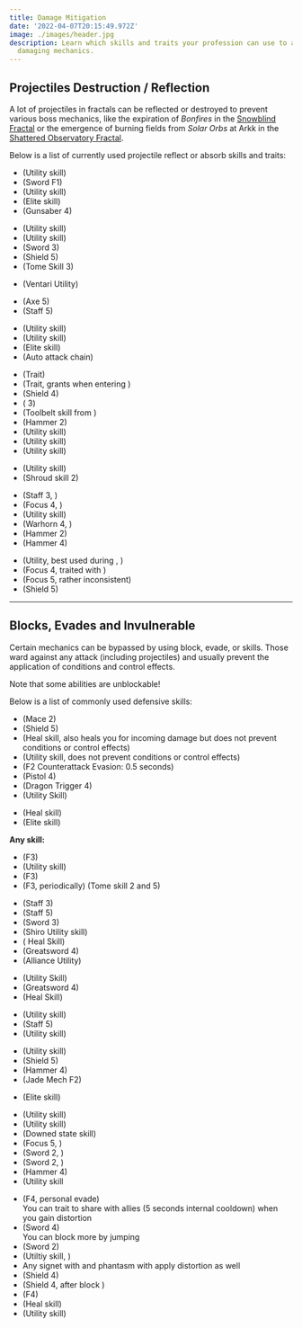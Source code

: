 ```yaml
---
title: Damage Mitigation
date: '2022-04-07T20:15:49.972Z'
image: ./images/header.jpg
description: Learn which skills and traits your profession can use to avoid
  damaging mechanics.
---
```


## Projectiles Destruction / Reflection

A lot of projectiles in fractals can be reflected or destroyed to prevent various boss mechanics, like the expiration of _Bonfires_ in the [Snowblind Fractal](fractals/snowblind) or the emergence of burning fields from _Solar Orbs_ at Arkk in the [Shattered Observatory Fractal](/fractals/shattered-observatory).

Below is a list of currently used projectile reflect or absorb skills and traits:

<Grid>
<GridItem sm="4">
<Card specialization="Warrior">

- <Skill id="30074"/> <Specialization name="Berserker" disableText/> (Utility skill)
- <Skill id="30682"/> <Specialization name="Berserker" disableText/> (Sword F1)
- <Skill name="Bladestorm"/> <Specialization name="Spellbreaker" disableText/> (Utility skill)
- <Skill id="45333"/> <Specialization name="Spellbreaker" disableText/> (Elite skill)
- <Skill name="Unsheathe Gunsaber" text="Cyclone Trigger"/> <Specialization name="Bladesworn" disableText/> (Gunsaber 4)

</Card>
</GridItem>

<GridItem sm="4">
<Card specialization="Guardian">

- <Skill id="9251"/> <Specialization name="Guardian" disableText/> (Utility skill)
- <Skill id="41571"/> <Specialization name="Guardian" disableText/> (Utility skill)
- <Skill id="9107"/> <Specialization name="Guardian" disableText/> (Sword 3)
- <Skill id="9091"/> <Specialization name="Guardian" disableText/> (Shield 5)
- <Skill id="42259"/> <Specialization name="Firebrand" disableText/> (Tome Skill 3)

</Card>
</GridItem>

<GridItem sm="4">
<Card specialization="Revenant">

- <Skill name="Protective Solace"/> <Specialization name="Revenant" disableText/> (Ventari Utility)

</Card>
</GridItem>

<GridItem sm="4">
<Card specialization="Ranger">

- <Skill id="12639"/> <Specialization name="Ranger" disableText/> (Axe 5)
- <Skill id="31496"/> <Specialization name="Druid" disableText/> (Staff 5)

</Card>
</GridItem>

<GridItem sm="4">
<Card specialization="Thief">

- <Skill id="13065"/> <Specialization name="Thief" disableText/> (Utility skill)
- <Skill id="13056"/> <Specialization name="Thief" disableText/> (Utility skill)
- <Skill name="Dagger Storm"/> <Specialization name="Thief" disableText/> (Elite skill)
- <Skill id="30434"/> <Specialization name="Daredevil" disableText/> (Auto attack chain)

</Card>
</GridItem>

<GridItem sm="4">
<Card specialization="Engineer">

- <Trait name="Experimental Turrets"/> <Specialization name="Engineer" disableText/> (Trait)
- <Trait name="Streamlined Kits"/> <Specialization name="Engineer" disableText/> (Trait, grants <Effect name="Magnetic Aura"/> when entering <Skill name="Med Kit"/>)
- <Skill name="Magnetic Shield"/> <Specialization name="Engineer" disableText/> (Shield 4)
- <Skill name="Air Blast"/> <Specialization name="Engineer" disableText/> (<Skill name="Flamethrower"/> 3)
- <Skill name="Defense Field"/> <Specialization name="Scrapper" disableText/> (Toolbelt skill from <Skill name="Bulwark Gyro"/>)
- <Skill name="Electro-whirl"/> <Specialization name="Scrapper" disableText/> (Hammer 2)
- <Skill name="Launch Wall"/> <Specialization name="Holosmith" disableText/> (Utility skill)
- <Skill name="Photon Wall"/> <Specialization name="Holosmith" disableText/> (Utility skill)
- <Skill name="Barrier Signet"/> <Specialization name="Mechanist" disableText/> (Utility skill)

</Card>
</GridItem>

<GridItem sm="4">
<Card specialization="Necromancer">

- <Skill name="Corrosive Poison Cloud"/> <Specialization name="Necromancer" disableText/> (Utility skill)
- <Skill name="Deaths Charge"/> <Specialization name="Reaper" disableText/> (Shroud skill 2)

</Card>
</GridItem>

<GridItem sm="4">
<Card specialization="Elementalist">

- <Skill id="5685"/> <Specialization name="Elementalist" disableText/> (Staff 3, <Skill id="5495" disableText/>)
- <Skill id="5530"/> <Specialization name="Elementalist" disableText/> (Focus 4, <Skill id="5494" disableText/>)
- <Skill id="30432"/> <Specialization name="Tempest" disableText/> (Utility skill)
- <Skill id="29453"/> <Specialization name="Tempest" disableText/> (Warhorn 4, <Skill id="5495" disableText/>)
- <Skill name="Whirling Stones"/> <Specialization name="Catalyst" disableText/> (Hammer 2)
- <Skill name="Immutable Stone"/> <Specialization name="Catalyst" disableText/> (Hammer 4)

</Card>
</GridItem>

<GridItem sm="4">
<Card specialization="Mesmer">

- <Skill id="10302"/> <Specialization name="Mesmer" disableText/> (Utility, best used during <Skill id="29830" disableText/>, <Specialization name="Chronomancer" disableText/>)
- <Skill id="10186"/> <Specialization name="Mesmer" disableText/> (Focus 4, traited with <Trait id="751" disableText/>)
- <Skill id="10282"/> <Specialization name="Mesmer" disableText/> (Focus 5, rather inconsistent)
- <Skill id="30643"/> <Specialization name="Chronomancer" disableText/> (Shield 5)

</Card>
</GridItem>
</Grid>

---

## Blocks, Evades and Invulnerable

Certain mechanics can be bypassed by using block, evade, <Effect name="Invulnerability"/> or <Boon name="Aegis"/> skills. Those ward against any attack (including projectiles) and usually prevent the application of conditions and control effects.

<Warning>

Note that some abilities are unblockable!
</Warning>

Below is a list of commonly used defensive skills:

<Grid>
<GridItem sm="4">
<Card specialization="Warrior">

- <Skill id="14507"/> <Specialization name="Warrior" disableText/> (Mace 2)
- <Skill id="14362"/> <Specialization name="Warrior" disableText/> (Shield 5)
- <Skill id="21815"/> <Specialization name="Warrior" disableText/> (Heal skill, also heals you for incoming damage but does not prevent conditions or control effects)
- <Skill id="14392"/> <Specialization name="Warrior" disableText/> (Utility skill, does not prevent conditions or control effects)
- <Skill id="44165"/> <Specialization name="Spellbreaker" disableText/> (F2 Counterattack Evasion: 0.5 seconds)
- <Skill name="Gunstinger"/> <Specialization name="Bladesworn" disableText/> (Pistol 4)
- <Skill name="Dragon Trigger" text="Triggerguard"/> <Specialization name="Bladesworn" disableText/> (Dragon Trigger 4)
- <Skill name="Dragonspike Mine"/> <Specialization name="Bladesworn" disableText/> (Utility Skill)

</Card>
</GridItem>

<GridItem sm="4">
<Card specialization="Guardian">

- <Skill id="9102"/> <Specialization name="Guardian" disableText/> (Heal skill)
- <Skill id="9154"/> <Specialization name="Guardian" disableText/> (Elite skill)

**Any <Boon name="Aegis"/> skill:**

- <Skill id="9118"/> <Specialization name="Guardian" disableText/> (F3)
- <Skill id="9084"/> <Specialization name="Guardian" disableText/> (Utility skill)
- <Skill id="30029"/> <Specialization name="Dragonhunter" disableText/> (F3)
- <Skill id="42259"/> <Specialization name="Firebrand" disableText/> (F3, periodically) (Tome skill 2 and 5)

</Card>
</GridItem>

<GridItem sm="4">
<Card specialization="Revenant">

- <Skill name="Warding Rift"/> <Specialization name="Revenant" disableText/> (Staff 3)
- <Skill name="Surge of the Mists"/> <Specialization name="Revenant" disableText/> (Staff 5)
- <Skill name="Unrelenting Assault"/> <Specialization name="Revenant" disableText/> (Sword 3)
- <Skill name="Riposting Shadows"/> <Specialization name="Revenant" disableText/> (Shiro Utility skill)
- <Skill name="Infuse Light"/> <Specialization name="Herald" disableText/> (<Specialization name="Herald"/> Heal Skill)
- <Skill name="Imperial Guard"/> <Specialization name="Vindicator" disableText/> (Greatsword 4)
- <Skill name="Battle Dance"/> <Specialization name="Vindicator" disableText/> (Alliance Utility)

</Card>
</GridItem>

<GridItem sm="4">
<Card specialization="Ranger">

- <Skill name="Signet of Stone" profession="Ranger"/> <Specialization name="Ranger" disableText/> (Utility Skill)
- <Skill name="Counterattack"/> <Specialization name="Ranger" disableText/> (Greatsword 4)
- <Skill name="Perilous Gift"/> <Specialization name="Untamed" disableText/> (Heal Skill)

</Card>
</GridItem>

<GridItem sm="4">
<Card specialization="Thief">

- <Skill id="30661"/> <Specialization name="Daredevil" disableText/> (Utility skill)
- <Skill id="30597"/> <Specialization name="Daredevil" disableText/> (Staff 5)
- <Skill name="Well of Bounty"/> <Specialization name="Specter" disableText/> (Utility skill)

</Card>
</GridItem>

<GridItem sm="4">
<Card specialization="Engineer">

- <Skill name="Elixir S"/> <Specialization name="Engineer" disableText/> (Utility skill)
- <Skill name="Static Shield"/> <Specialization name="Engineer" disableText/> (Shield 5)
- <Skill name="Shock Shield"/> <Specialization name="Scrapper" disableText/> (Hammer 4)
- <Skill id="63293"/> <Specialization name="Mechanist" disableText/> (Jade Mech F2)

</Card>
</GridItem>

<GridItem sm="4">
<Card specialization="Necromancer">

- <Skill name="Elixir of Ambition1"/> <Specialization name="Harbinger" disableText/> (Elite skill)

</Card>
</GridItem>

<GridItem sm="4">
<Card specialization="Elementalist">

- <Skill id="5641"/> <Specialization name="Elementalist" disableText/> (Utility skill)
- <Skill id="5554"/> <Specialization name="Elementalist" disableText/> (Utility skill)
- <Skill id="5564"/> <Specialization name="Elementalist" disableText/> (Downed state skill)
- <Skill id="5521"/> <Specialization name="Elementalist" disableText/> (Focus 5, <Skill id="5495" disableText/>)
- <Skill name="Riptide" profession="elementalist"/> <Specialization name="Weaver" disableText/> (Sword 2, <Skill name="Water Attunement" profession="elementalist" disableText/>)
- <Skill name="Earthen Vortex" profession="elementalist"/> <Specialization name="Weaver" disableText/> (Sword 2, <Skill name="Earth Attunement" profession="elementalist" disableText/>)
- <Skill name="Immutable Stone"/> <Specialization name="Catalyst" disableText/> (Hammer 4)
- <Skill name="Fortified Earth"/> <Specialization name="Catalyst" disableText/> (Utility skill

</Card>
</GridItem>

<GridItem sm="4">
<Card specialization="Mesmer">

- <Skill id="10192"/> <Specialization name="Mesmer" disableText/> (F4, personal evade) <br/>
  You can trait <Trait id="1852"/> to share <Boon name="Aegis" disableText/> with allies (5 seconds internal cooldown) when you gain distortion
- <Skill id="10280"/> <Specialization name="Mesmer" disableText/> (Sword 4) <br/>
  You can block more by jumping
- <Skill id="10334"/> <Specialization name="Mesmer" disableText/> (Sword 2)
- <Skill id="29526"/> <Specialization name="Chronomancer" disableText/> (Utiltiy skill, <Boon name="Aegis" disableText/>)
- Any signet with <Trait id="713"/> and phantasm with <Trait id="1866" disableText/> apply distortion as well
- <Skill id="30769"/> <Specialization name="Chronomancer" disableText/> (Shield 4)
- <Skill id="29649"/> <Specialization name="Chronomancer" disableText/> (Shield 4, after block )
- <Skill name="Bladeturn Requiem"/> <Specialization name="Virtuoso" disableText/> (F4)
- <Skill name="Twin Blade Restoration"/> <Specialization name="Virtuoso" disableText/> (Heal skill)
- <Skill name="Blade Renewal"/> <Specialization name="Virtuoso" disableText/> (Utility skill)

</Card>
</GridItem>
</Grid>
